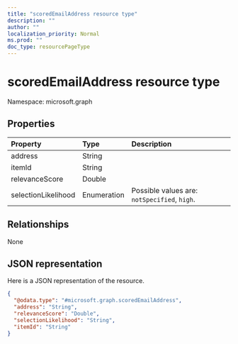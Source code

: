 ```yaml
---
title: "scoredEmailAddress resource type"
description: ""
author: ""
localization_priority: Normal
ms.prod: ""
doc_type: resourcePageType
---
```


# scoredEmailAddress resource type


Namespace: microsoft.graph



## Properties
|Property|Type|Description|
|:---|:---|:---|
|address|String||
|itemId|String||
|relevanceScore|Double||
|selectionLikelihood|Enumeration| Possible values are: `notSpecified`, `high`.|

## Relationships
None

## JSON representation
Here is a JSON representation of the resource.
<!-- {
  "blockType": "resource",
  "@odata.type": "microsoft.graph.scoredEmailAddress"
}
-->
``` json
{
  "@odata.type": "#microsoft.graph.scoredEmailAddress",
  "address": "String",
  "relevanceScore": "Double",
  "selectionLikelihood": "String",
  "itemId": "String"
}
```

